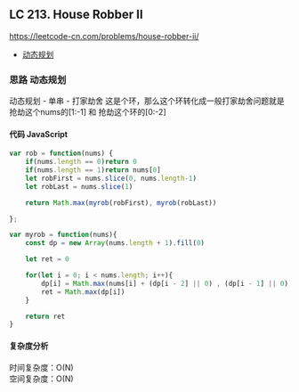 ## LC 213. House Robber II
https://leetcode-cn.com/problems/house-robber-ii/
- [动态规划](#思路-动态规划)

### 思路 动态规划
动态规划 - 单串 - 打家劫舍
这是个环，那么这个环转化成一般打家劫舍问题就是
抢劫这个nums的[1:-1] 和 抢劫这个环的[0:-2]
#### 代码 JavaScript

```JavaScript
var rob = function(nums) {
    if(nums.length == 0)return 0
    if(nums.length == 1)return nums[0]
    let robFirst = nums.slice(0, nums.length-1)
    let robLast = nums.slice(1)

    return Math.max(myrob(robFirst), myrob(robLast))

};

var myrob = function(nums){
    const dp = new Array(nums.length + 1).fill(0)

    let ret = 0

    for(let i = 0; i < nums.length; i++){
        dp[i] = Math.max(nums[i] + (dp[i - 2] || 0) , (dp[i - 1] || 0))
        ret = Math.max(dp[i])
    }

    return ret
}

```

#### 复杂度分析
时间复杂度：O(N) </br>
空间复杂度：O(N)
